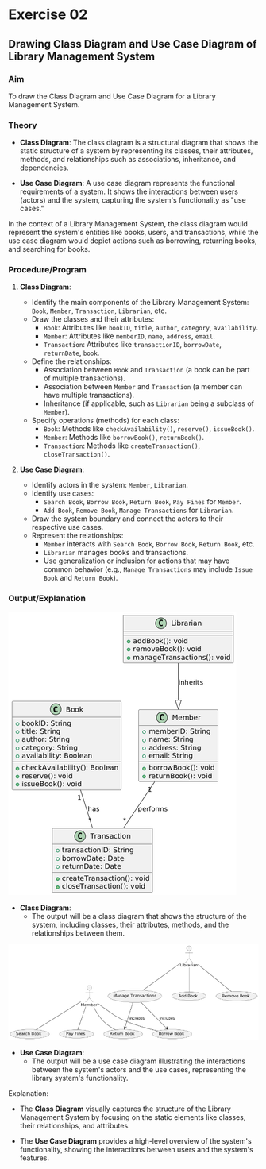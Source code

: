 # Exercise 02

## Drawing Class Diagram and Use Case Diagram of Library Management System

### Aim  

To draw the Class Diagram and Use Case Diagram for a Library Management System.

### Theory

- **Class Diagram**: The class diagram is a structural diagram that shows the static structure of a system by representing its classes, their attributes, methods, and relationships such as associations, inheritance, and dependencies.
  
- **Use Case Diagram**: A use case diagram represents the functional requirements of a system. It shows the interactions between users (actors) and the system, capturing the system's functionality as "use cases."

In the context of a Library Management System, the class diagram would represent the system's entities like books, users, and transactions, while the use case diagram would depict actions such as borrowing, returning books, and searching for books.

### Procedure/Program

1. **Class Diagram**:
   - Identify the main components of the Library Management System: `Book`, `Member`, `Transaction`, `Librarian`, etc.
   - Draw the classes and their attributes:
     - `Book`: Attributes like `bookID`, `title`, `author`, `category`, `availability`.
     - `Member`: Attributes like `memberID`, `name`, `address`, `email`.
     - `Transaction`: Attributes like `transactionID`, `borrowDate`, `returnDate`, `book`.
   - Define the relationships:
     - Association between `Book` and `Transaction` (a book can be part of multiple transactions).
     - Association between `Member` and `Transaction` (a member can have multiple transactions).
     - Inheritance (if applicable, such as `Librarian` being a subclass of `Member`).
   - Specify operations (methods) for each class:
     - `Book`: Methods like `checkAvailability()`, `reserve()`, `issueBook()`.
     - `Member`: Methods like `borrowBook()`, `returnBook()`.
     - `Transaction`: Methods like `createTransaction()`, `closeTransaction()`.

2. **Use Case Diagram**:
   - Identify actors in the system: `Member`, `Librarian`.
   - Identify use cases:
     - `Search Book`, `Borrow Book`, `Return Book`, `Pay Fines` for `Member`.
     - `Add Book`, `Remove Book`, `Manage Transactions` for `Librarian`.
   - Draw the system boundary and connect the actors to their respective use cases.
   - Represent the relationships:
     - `Member` interacts with `Search Book`, `Borrow Book`, `Return Book`, etc.
     - `Librarian` manages books and transactions.
     - Use generalization or inclusion for actions that may have common behavior (e.g., `Manage Transactions` may include `Issue Book` and `Return Book`).

### Output/Explanation

![alt text](class.png)

- **Class Diagram**:
  - The output will be a class diagram that shows the structure of the system, including classes, their attributes, methods, and the relationships between them.

![alt text](usecase.png)

- **Use Case Diagram**:
  - The output will be a use case diagram illustrating the interactions between the system's actors and the use cases, representing the library system's functionality.

Explanation:

- The **Class Diagram** visually captures the structure of the Library Management System by focusing on the static elements like classes, their relationships, and attributes.
  
- The **Use Case Diagram** provides a high-level overview of the system's functionality, showing the interactions between users and the system's features.
